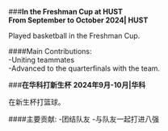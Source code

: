 ###**In the Freshman Cup at HUST**  
**From September to October 2024| HUST**  

Played basketball in the Freshman Cup.  

####Main Contributions:  
-Uniting teammates  
-Advanced to the quarterfinals with the team.

###**在华科打新生杯**
**2024年9月-10月|华科**

在新生杯打篮球。

####主要贡献:
-团结队友
-与队友一起打进八强
